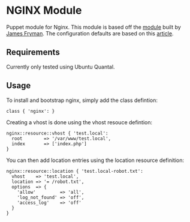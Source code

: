 # NGINX Module

Puppet module for Nginx. This module is based off the [module](https://github.com/jfryman/puppet-nginx) built by [James Fryman](https://github.com/jfryman). The configuration defaults are based on this [article](http://calendar.perfplanet.com/2012/using-nginx-php-fpmapc-and-varnish-to-make-wordpress-websites-fly/).

## Requirements

Currently only tested using Ubuntu Quantal.

## Usage

To install and bootstrap nginx, simply add the class defintion:

    class { 'nginx': }

Creating a vhost is done using the vhost resouce defintion:

    nginx::resource::vhost { 'test.local':
      root        => '/var/www/test.local',
      index       => ['index.php']
    }

You can then add location entries using the location resource definition:

    nginx::resource::location { 'test.local-robot.txt':
      vhost    => 'test.local',
      location => '= /robot.txt',
      options  => {
        'allow'         => 'all',
        'log_not_found' => 'off',
        'access_log'    => 'off'
      }
    }